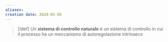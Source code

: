 ```yaml
---
aliases: 
creation date: 2024-03-05
---
```


>[!def]
>Un **sistema di controllo naturale** è un sistema di controllo in cui il processo ha un meccanismo di autoregolazione intrinseco